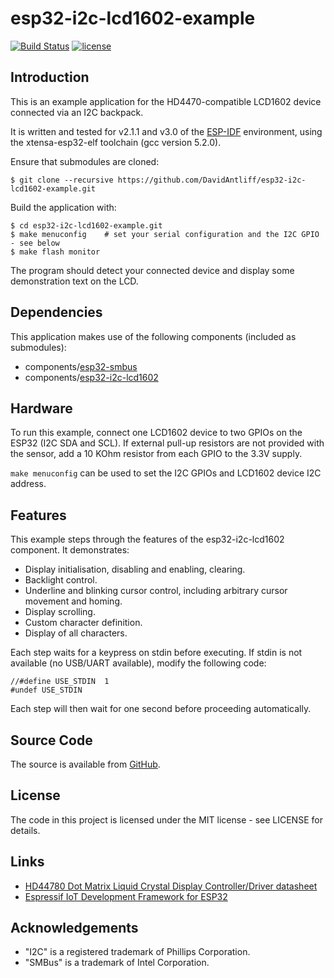 # esp32-i2c-lcd1602-example

[![Build Status](https://travis-ci.org/DavidAntliff/esp32-i2c-lcd1602-example.svg?branch=ESP-IDF_v2.1)](https://travis-ci.org/DavidAntliff/esp32-i2c-lcd1602-example)
[![license](https://img.shields.io/github/license/mashape/apistatus.svg)]()

## Introduction

This is an example application for the HD4470-compatible LCD1602 device connected via an I2C backpack.

It is written and tested for v2.1.1 and v3.0 of the [ESP-IDF](https://github.com/espressif/esp-idf) environment, using the xtensa-esp32-elf toolchain (gcc version 5.2.0).

Ensure that submodules are cloned:

    $ git clone --recursive https://github.com/DavidAntliff/esp32-i2c-lcd1602-example.git

Build the application with:

    $ cd esp32-i2c-lcd1602-example.git
    $ make menuconfig    # set your serial configuration and the I2C GPIO - see below
    $ make flash monitor

The program should detect your connected device and display some demonstration text on the LCD.

## Dependencies

This application makes use of the following components (included as submodules):

 * components/[esp32-smbus](https://github.com/DavidAntliff/esp32-smbus)
 * components/[esp32-i2c-lcd1602](https://github.com/DavidAntliff/esp32-i2c-lcd1602)

## Hardware

To run this example, connect one LCD1602 device to two GPIOs on the ESP32 (I2C SDA and SCL). If external pull-up resistors are not provided with the sensor, add a 10 KOhm resistor from each GPIO to the 3.3V supply.

`make menuconfig` can be used to set the I2C GPIOs and LCD1602 device I2C address.

## Features

This example steps through the features of the esp32-i2c-lcd1602 component. It demonstrates:

 * Display initialisation, disabling and enabling, clearing.
 * Backlight control.
 * Underline and blinking cursor control, including arbitrary cursor movement and homing.
 * Display scrolling.
 * Custom character definition.
 * Display of all characters.

Each step waits for a keypress on stdin before executing. If stdin is not available (no USB/UART available), modify the following code:

```
//#define USE_STDIN  1
#undef USE_STDIN
```

Each step will then wait for one second before proceeding automatically.

## Source Code

The source is available from [GitHub](https://www.github.com/DavidAntliff/esp32-i2c-lcd1602-example).

## License

The code in this project is licensed under the MIT license - see LICENSE for details.

## Links

 * [HD44780 Dot Matrix Liquid Crystal Display Controller/Driver datasheet](https://www.sparkfun.com/datasheets/LCD/HD44780.pdf)
 * [Espressif IoT Development Framework for ESP32](https://github.com/espressif/esp-idf)

## Acknowledgements

 * "I2C" is a registered trademark of Phillips Corporation.
 * "SMBus" is a trademark of Intel Corporation.
 
